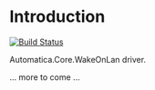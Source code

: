# Introduction 

[![Build Status](https://automatica-core.visualstudio.com/automatica/_apis/build/status/Plugins/Drivers/P3.Driver.WakeOnLan?branchName=develop)](https://automatica-core.visualstudio.com/automatica/_build/latest?definitionId=33&branchName=develop)

Automatica.Core.WakeOnLan driver. 

... more to come ...